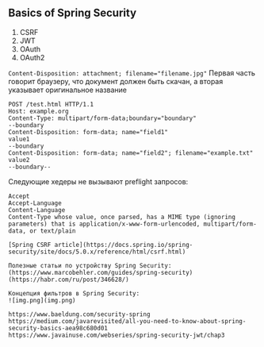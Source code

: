 Basics of Spring Security
--

1. CSRF
2. JWT
3. OAuth
4. OAuth2

`Content-Disposition: attachment; filename="filename.jpg"`
Первая часть говорит браузеру, что документ должен быть скачан, а вторая указывает оригинальное название

```
POST /test.html HTTP/1.1
Host: example.org
Content-Type: multipart/form-data;boundary="boundary"
--boundary
Content-Disposition: form-data; name="field1"
value1
--boundary
Content-Disposition: form-data; name="field2"; filename="example.txt"
value2
--boundary--
```
Следующие хедеры не вызывают preflight запросов:
```
Accept
Accept-Language
Content-Language
Content-Type whose value, once parsed, has a MIME type (ignoring parameters) that is application/x-www-form-urlencoded, multipart/form-data, or text/plain

[Spring CSRF article](https://docs.spring.io/spring-security/site/docs/5.0.x/reference/html/csrf.html)

Полезные статьи по устройству Spring Security:
(https://www.marcobehler.com/guides/spring-security)
(https://habr.com/ru/post/346628/)

Концепция фильтров в Spring Security: 
![img.png](img.png)

https://www.baeldung.com/security-spring
https://medium.com/javarevisited/all-you-need-to-know-about-spring-security-basics-aea98c680d01
https://www.javainuse.com/webseries/spring-security-jwt/chap3